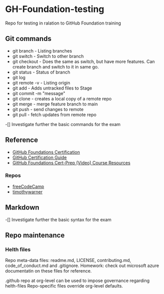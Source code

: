 # GH-Foundation-testing
Repo for testing in ralation to GitHub Foundation training

## Git commands

* git branch - Listing branches
* git switch - Switch to other branch
* git checkout - Does the same as switch, but have more features. Can create branch and switch to it in same go.
* git status - Status of branch
* git log
* git remote -v - Listing origin
* git add - Adds untracked files to Stage
* git commit -m "message"
* git clone - creates a local copy of a remote repo
* git merge - merge feature branch to main
* git push - send changes to remote
* git pull - fetch updates from remote repo

-[] Investigate further the basic commands for the exam

## Reference 

* [GitHub Foundations Certification](https://education.github.com/experiences/foundations_certificate)
* [GitHub Certification Guide](https://github.com/LadyKerr/github-certification-guide/blob/main/study-guides/gh-foundations.md)
* [GitHub Foundations Cert-Prep (Video) Course Resources](https://github.com/timothywarner-org/githubfoundations)

### Repos

* [freeCodeCamp](https://github.com/freeCodeCamp/freeCodeCamp)
* [timothywarner](https://github.com/timothywarner)

## Markdown

-[] Investigate further the basic syntax for the exam

## Repo maintenance

### Helth files
Repo meta-data files: readme.md, LICENSE, contributing.md, code_of_conduct.md and .gitignore.
Homework: check out microsoft azure documentatin on these files for reference.

.github repo at org-level can be used to impose governance regarding helth-files
Repo-specific files override org-level defaults.

